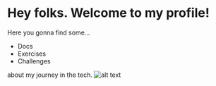 # Hey folks. Welcome to my profile!

Here you gonna find some...
- Docs
- Exercises
- Challenges 

about my journey in the tech.
	![alt text]([image.jpg](https://media.tenor.com/JJ_is357rXYAAAAd/spike-monkey-typing.gif))


